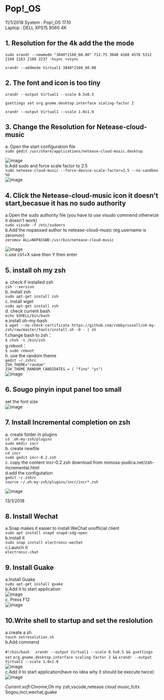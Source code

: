 # Pop!_OS


11/1/2018
System : Pop!_OS 17.10  
Laptop : DELL XPS15 9560 4K  

## 1. Resolution for the 4k add the the mode   
  

`sudo xrandr --newmode "3840*2160_60.00" 712.75 3840 4160 4576 5312 2160 2163 2168 2237 -hsync +vsync`

`xrandr --addmode Virtual1 3840*2160_60.00`

## 2. The font and icon is too tiny 

`xrandr --output Virtual1 --scale 0.5x0.5`  

`gsettings set org.gnome.desktop.interface scaling-factor 2`

`xrandr --output Virtual1 --scale 1.0x1.0`

## 3. Change the Resolution for Netease-cloud-music 

a. Open the start configuration file  
`sudo gedit /usr/share/applications/netease-cloud-music.desktop`  

![image](https://github.com/hanxuwu/Learning-Linux/blob/master/Pop!_OS/SCREENSHOT/NETEASE1.PNG)  
b.Add sudo and force scale factor to 2.5  
`sudo netease-cloud-music --force-device-scale-factor=2.5 --no-sandbox %U`  
![image](https://github.com/hanxuwu/Learning-Linux/blob/master/Pop!_OS/SCREENSHOT/NETEASE2.PNG)  
## 4. Click the Netease-cloud-music icon it doesn't start,becasue it has no sudo authority

a.Open the sudo authority file (you have to use visudo commend otherwize it doesn't work)   
`sudo visudo -f /etc/sudoers`  
b.Add the nopasswd author to netease-cloud-music  (eg.username is zeromov)  
`zeromov ALL=NOPASSWD:/usr/bin/netease-cloud-music`  

![image](https://github.com/hanxuwu/Learning-Linux/blob/master/Pop!_OS/SCREENSHOT/NETEASE3.PNG)  
c.use ctrl+X save   then  Y  then  enter

## 5. install oh my zsh
a. check if installed zsh  
`zsh --version`  
b. install zsh  
`sudo apt-get install zsh`  
c. install wget  
`sudo apt-get install zsh`  
d. check current bash  
`echo $SHELL/bin/bash`  
e.install oh-my-bash  
`$ wget --no-check-certificate https://github.com/robbyrussell/oh-my-zsh/raw/master/tools/install.sh -O - | sh`  
f.change bash to zsh：  
`$ chsh -s /bin/zsh`  
g.reboot：  
`$ sudo reboot`  
h. use the random theme  
`gedit ~/.zshrc`  
`ZSH_THEME="random"`  
`ZSH_THEME_RANDOM_CANDIDATES = ( "fino" "ys")`  
![image](https://github.com/hanxuwu/Learning-Linux/blob/master/Pop!_OS/SCREENSHOT/ZSH.PNG) 

## 6. Sougo pinyin input panel too small  
set the font size  
![image](https://github.com/hanxuwu/Learning-Linux/blob/master/Pop!_OS/SCREENSHOT/SOUGO.PNG) 

## 7. Install Incremental completion on zsh  
a. create folder in plugins  
`cd .oh-my-zsh/plugins`  
`sudo mkdir incr`  
b. create newfile  
`cd incr`  
`sudo gedit incr-0.2.zsh`  
c. copy the content incr-0.2.zsh download from mimosa-pudica.net/zsh-incremental.html  
d.add the configutation  
`gedit ~/.zshrc`  
`source ~/.oh-my-zsh/plugins/incr/incr*.zsh`  

![image](https://github.com/hanxuwu/Learning-Linux/blob/master/Pop!_OS/SCREENSHOT/ZSH1.PNG) 

13/1/2018
## 8. Install Wechat  
a.Snap makes it easier to install WeChat unofficial client  
`sudo apt install snapd snapd-xdg-open`  
b.install it  
`sudo snap install electronic-wechat`   
c.Launch it  
`electronic-chat` 

## 9. Install Guake  
a.Install Guake  
`sudo apt-get install guake`  
b.Add it to start application  
![image](https://github.com/hanxuwu/Learning-Linux/blob/master/Pop!_OS/SCREENSHOT/GUAKE.PNG)  
c. Press F12  
![image](https://github.com/hanxuwu/Learning-Linux/blob/master/Pop!_OS/SCREENSHOT/GUAKE2.PNG) 


## 10.Write shell to startup and set the reslolution  
a.create a sh  
`touch setresolution.sh`  
b.Add commend

`#!/bin/bash` ` 
xrandr --output Virtual1 --scale 0.5x0.5 && gsettings set` `org.gnome.desktop.interface scaling-factor 2 &&` `xrandr --output Virtual1 --scale 1.0x1.0`  
![image](https://github.com/hanxuwu/Learning-Linux/blob/master/Pop!_OS/SCREENSHOT/RES.PNG)  
c.Add it to start application(have no idea why it should be execute twice)  
![image](https://github.com/hanxuwu/Learning-Linux/blob/master/Pop!_OS/SCREENSHOT/RES2.PNG) 




















*Current soft*:Chrome,Oh my zsh,vscode,netease cloud music,fcitx Sogou,incr,wechat,guake









